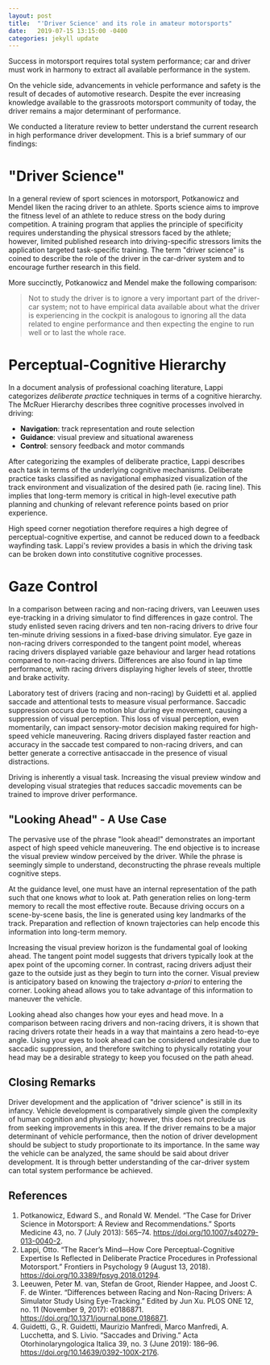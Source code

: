 ```yaml
---
layout: post
title:  "'Driver Science' and its role in amateur motorsports"
date:   2019-07-15 13:15:00 -0400
categories: jekyll update
---
```


Success in motorsport requires total system performance; car and driver must
work in harmony to extract all available performance in the system.

On the vehicle side, advancements in vehicle performance and safety is the
result of decades of automotive research. Despite the ever increasing knowledge
available to the grassroots motorsport community of today, the driver remains a
major determinant of performance.

We conducted a literature review to better understand the current research in
high performance driver development. This is a brief summary of our findings:

# "Driver Science"
In a general review of sport sciences in motorsport, Potkanowicz and Mendel
liken the racing driver to an athlete. Sports science aims to improve the
fitness level of an athlete to reduce stress on the body during competition. A
training program that applies the principle of specificity requires
understanding the physical stressors faced by the athlete; however, limited
published research into driving-specific stressors limits the application
targeted task-specific training. The term "driver science" is coined to
describe the role of the driver in the car-driver system and to encourage
further research in this field.

More succinctly, Potkanowicz and Mendel make the following comparison:

> Not to study the driver is to ignore a very important part of the driver-car
> system; not to have empirical data available about what the driver is
> experiencing in the cockpit is analogous to ignoring all the data related to
> engine performance and then expecting the engine to run well or to last the
> whole race.

# Perceptual-Cognitive Hierarchy
In a document analysis of professional coaching literature, Lappi categorizes
_deliberate practice_ techniques in terms of a cognitive hierarchy. The McRuer
Hierarchy describes three cognitive processes involved in driving:

* **Navigation**: track representation and route selection
* **Guidance**: visual preview and situational awareness
* **Control**: sensory feedback and motor commands

After categorizing the examples of deliberate practice, Lappi describes each
task in terms of the underlying cognitive mechanisms. Deliberate practice tasks
classified as navigational emphasized visualization of the track environment
and visualization of the desired path (ie. racing line). This implies that
long-term memory is critical in high-level executive path planning and chunking
of relevant reference points based on prior experience.

High speed corner negotiation therefore requires a high degree of
perceptual-cognitive expertise, and cannot be reduced down to a feedback
wayfinding task. Lappi's review provides a basis in which the driving task can
be broken down into constitutive cognitive processes.

# Gaze Control
In a comparison between racing and non-racing drivers, van Leeuwen uses
eye-tracking in a driving simulator to find differences in gaze control. The
study enlisted seven racing drivers and ten non-racing drivers to drive four
ten-minute driving sessions in a fixed-base driving simulator. Eye gaze in
non-racing drivers corresponded to the tangent point model, whereas racing
drivers displayed variable gaze behaviour and larger head rotations compared to
non-racing drivers.  Differences are also found in lap time performance, with
racing drivers displaying higher levels of steer, throttle and brake activity.

Laboratory test of drivers (racing and non-racing) by Guidetti et al. applied
saccade and attentional tests to measure visual performance. Saccadic
suppression occurs due to motion blur during eye movement, causing a
suppression of visual perception. This loss of visual perception, even
momentarily, can impact sensory-motor decision making required for high-speed
vehicle maneuvering. Racing drivers displayed faster reaction and accuracy in
the saccade test compared to non-racing drivers, and can better generate a
corrective antisaccade in the presence of visual distractions.

Driving is inherently a visual task. Increasing the visual preview window and
developing visual strategies that reduces saccadic movements can be trained to
improve driver performance.

## "Looking Ahead" - A Use Case
The pervasive use of the phrase "look ahead!" demonstrates an important aspect
of high speed vehicle maneuvering. The end objective is to increase the visual
preview window perceived by the driver. While the phrase is seemingly simple to
understand, deconstructing the phrase reveals multiple cognitive steps.

At the guidance level, one must have an internal representation of the path
such that one knows _what_ to look at. Path generation relies on long-term
memory to recall the most effective route. Because driving occurs on a
scene-by-scene basis, the line is generated using key landmarks of the track.
Preparation and reflection of known trajectories can help encode this
information into long-term memory.

Increasing the visual preview horizon is the fundamental goal of looking ahead.
The tangent point model suggests that drivers typically look at the apex point
of the upcoming corner. In contrast, racing drivers adjust their gaze to the
outside just as they begin to turn into the corner. Visual preview is
anticipatory based on knowing the trajectory _a-priori_ to entering the corner.
Looking ahead allows you to take advantage of this information to maneuver the
vehicle.

Looking ahead also changes how your eyes and head move. In a comparison between
racing drivers and non-racing drivers, it is shown that racing drivers rotate
their heads in a way that maintains a zero head-to-eye angle. Using your eyes
to look ahead can be considered undesirable due to saccadic suppression, and
therefore switching to physically rotating your head may be a desirable
strategy to keep you focused on the path ahead.

## Closing Remarks
Driver development and the application of "driver science" is still in its
infancy. Vehicle development is comparatively simple given the complexity of
human cognition and physiology; however, this does not preclude us from seeking
improvements in this area. If the driver remains to be a major determinant of
vehicle performance, then the notion of driver development should be subject to
study proportionate to its importance. In the same way the vehicle can be
analyzed, the same should be said about driver development. It is through
better understanding of the car-driver system can total system performance be
achieved.

## References
1. Potkanowicz, Edward S., and Ronald W. Mendel. “The Case for Driver Science in Motorsport: A Review and Recommendations.” Sports Medicine 43, no. 7 (July 2013): 565–74. https://doi.org/10.1007/s40279-013-0040-2.
2. Lappi, Otto. “The Racer’s Mind—How Core Perceptual-Cognitive Expertise Is Reflected in Deliberate Practice Procedures in Professional Motorsport.” Frontiers in Psychology 9 (August 13, 2018). https://doi.org/10.3389/fpsyg.2018.01294.
3. Leeuwen, Peter M. van, Stefan de Groot, Riender Happee, and Joost C. F. de Winter. “Differences between Racing and Non-Racing Drivers: A Simulator Study Using Eye-Tracking.” Edited by Jun Xu. PLOS ONE 12, no. 11 (November 9, 2017): e0186871. https://doi.org/10.1371/journal.pone.0186871.
4. Guidetti, G., R. Guidetti, Maurizio Manfredi, Marco Manfredi, A. Lucchetta, and S. Livio. “Saccades and Driving.” Acta Otorhinolaryngologica Italica 39, no. 3 (June 2019): 186–96. https://doi.org/10.14639/0392-100X-2176.

